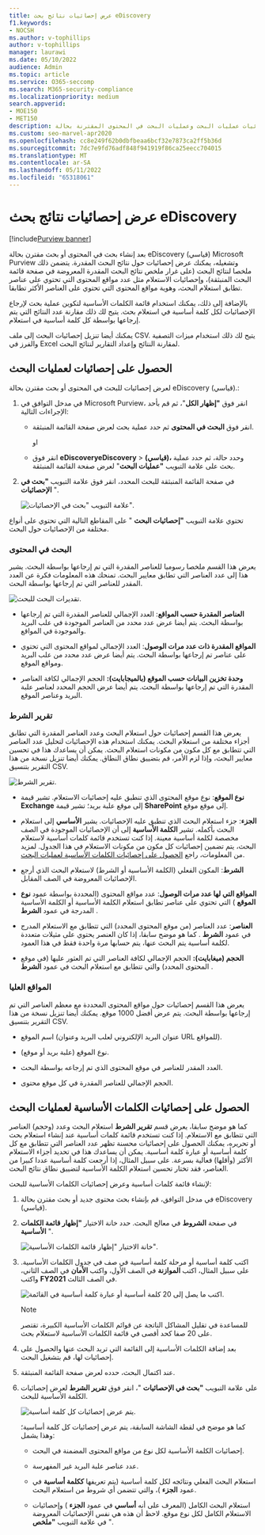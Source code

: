 ```yaml
---
title: عرض إحصائيات نتائج بحث eDiscovery
f1.keywords:
- NOCSH
ms.author: v-tophillips
author: v-tophillips
manager: laurawi
ms.date: 05/10/2022
audience: Admin
ms.topic: article
ms.service: O365-seccomp
ms.search: M365-security-compliance
ms.localizationpriority: medium
search.appverid:
- MOE150
- MET150
description: تعرف على كيفية استخدام ميزة إحصائيات البحث لعرض إحصائيات عمليات البحث وعمليات البحث في المحتوى المقترنة بحالة eDiscovery (قياسي) في مدخل التوافق في Microsoft Purview.
ms.custom: seo-marvel-apr2020
ms.openlocfilehash: cc8e249f62b0dbfbeaa6bcf32e7873ca2ff5b36d
ms.sourcegitcommit: 7dc7e9fd76adf848f941919f86ca25eecc704015
ms.translationtype: MT
ms.contentlocale: ar-SA
ms.lasthandoff: 05/11/2022
ms.locfileid: "65318061"
---
```

# <a name="view-statistics-for-ediscovery-search-results"></a>عرض إحصائيات نتائج بحث eDiscovery

[!include[Purview banner](../includes/purview-rebrand-banner.md)]

بعد إنشاء بحث في المحتوى أو بحث مقترن بحالة eDiscovery (قياسي) Microsoft Purview وتشغيله، يمكنك عرض إحصائيات حول نتائج البحث المقدرة. يتضمن ذلك ملخصا لنتائج البحث (على غرار ملخص نتائج البحث المقدرة المعروضة في صفحة قائمة البحث المنبثقة)، وإحصائيات الاستعلام مثل عدد مواقع المحتوى التي تحتوي على عناصر تطابق استعلام البحث، وهوية مواقع المحتوى التي تحتوي على العناصر الأكثر تطابقا.
  
بالإضافة إلى ذلك، يمكنك استخدام قائمة الكلمات الأساسية لتكوين عملية بحث لإرجاع الإحصائيات لكل كلمة أساسية في استعلام بحث. يتيح لك ذلك مقارنة عدد النتائج التي يتم إرجاعها بواسطة كل كلمة أساسية في استعلام.
  
يمكنك أيضا تنزيل إحصائيات البحث إلى ملف CSV. يتيح لك ذلك استخدام ميزات التصفية والفرز في Excel لمقارنة النتائج وإعداد التقارير لنتائج البحث.
  
## <a name="get-statistics-for-searches"></a>الحصول على إحصائيات لعمليات البحث

لعرض إحصائيات للبحث في المحتوى أو بحث مقترن بحالة eDiscovery (قياسي).:
  
1. في مدخل التوافق في Microsoft Purview، انقر فوق **"إظهار الكل**"، ثم قم بأحد الإجراءات التالية:

   - انقر فوق **البحث في المحتوى** ثم حدد عملية بحث لعرض صفحة القائمة المنبثقة.

     او

   - انقر فوق **eDiscoveryeDiscovery** >  **(قياسي)،** وحدد حالة، ثم حدد عملية بحث على علامة التبويب **"عمليات البحث**" لعرض صفحة القائمة المنبثقة.

2. في صفحة القائمة المنبثقة للبحث المحدد، انقر فوق علامة التبويب **"بحث في الإحصائيات** ".
  
   ![علامة التبويب "بحث في الإحصائيات".](../media/SearchStatistics1.png)

تحتوي علامة التبويب **"إحصائيات البحث** " على المقاطع التالية التي تحتوي على أنواع مختلفة من الإحصائيات حول البحث.

### <a name="search-content"></a>البحث في المحتوى

يعرض هذا القسم ملخصا رسوميا للعناصر المقدرة التي تم إرجاعها بواسطة البحث. يشير هذا إلى عدد العناصر التي تطابق معايير البحث. تمنحك هذه المعلومات فكرة عن العدد المقدر للعناصر التي تم إرجاعها بواسطة البحث.

![تقديرات البحث للبحث.](../media/SearchContentReport.png)

- **العناصر المقدرة حسب المواقع**: العدد الإجمالي للعناصر المقدرة التي تم إرجاعها بواسطة البحث. يتم أيضا عرض عدد محدد من العناصر الموجودة في علب البريد والموجودة في المواقع.

- **المواقع المقدرة ذات عدد مرات الوصول**: العدد الإجمالي لمواقع المحتوى التي تحتوي على عناصر تم إرجاعها بواسطة البحث. يتم أيضا عرض عدد محدد من علب البريد ومواقع الموقع.

- **وحدة تخزين البيانات حسب الموقع (بالميجابايت):** الحجم الإجمالي لكافة العناصر المقدرة التي تم إرجاعها بواسطة البحث. يتم أيضا عرض الحجم المحدد لعناصر علبة البريد وعناصر الموقع.

### <a name="condition-report"></a>تقرير الشرط

يعرض هذا القسم إحصائيات حول استعلام البحث وعدد العناصر المقدرة التي تطابق أجزاء مختلفة من استعلام البحث. يمكنك استخدام هذه الإحصائيات لتحليل عدد العناصر التي تتطابق مع كل مكون من مكونات استعلام البحث. يمكن أن يساعدك هذا في تحسين معايير البحث، وإذا لزم الأمر، قم بتضييق نطاق النطاق. يمكنك أيضا تنزيل نسخة من هذا التقرير بتنسيق CSV.

![تقرير الشرط.](../media/SearchContentReportNoKeywordList.png)

- **نوع الموقع**: نوع موقع المحتوى الذي تنطبق عليه إحصائيات الاستعلام. تشير قيمة **Exchange** إلى موقع علبة بريد؛ تشير قيمة **SharePoint** إلى موقع موقع.

- **الجزء**: جزء استعلام البحث الذي تنطبق عليه الإحصائيات. يشير **الأساسي** إلى استعلام البحث بأكمله. تشير **الكلمة الأساسية** إلى أن الإحصائيات الموجودة في الصف مخصصة لكلمة أساسية معينة. إذا كنت تستخدم قائمة كلمات أساسية لاستعلام البحث، يتم تضمين إحصائيات كل مكون من مكونات الاستعلام في هذا الجدول. لمزيد من المعلومات، راجع [الحصول على إحصائيات الكلمات الأساسية لعمليات البحث](#get-keyword-statistics-for-searches).

- **الشرط**: المكون الفعلي (الكلمة الأساسية أو الشرط) لاستعلام البحث الذي أرجع الإحصائيات المعروضة في الصف المقابل.

- **المواقع التي لها عدد مرات الوصول**: عدد مواقع المحتوى (المحددة بواسطة عمود **نوع الموقع** ) التي تحتوي على عناصر تطابق استعلام الكلمة الأساسية أو الكلمة الأساسية المدرجة في عمود **الشرط** .

- **العناصر**: عدد العناصر (من موقع المحتوى المحدد) التي تتطابق مع الاستعلام المدرج في عمود **الشرط** . كما هو موضح سابقا، إذا كان العنصر يحتوي على مثيلات متعددة لكلمة أساسية يتم البحث عنها، يتم حسابها مرة واحدة فقط في هذا العمود.

- **الحجم (ميغابايت):** الحجم الإجمالي لكافة العناصر التي تم العثور عليها (في موقع المحتوى المحدد) والتي تتطابق مع استعلام البحث في عمود **الشرط** .

### <a name="top-locations"></a>المواقع العليا

يعرض هذا القسم إحصائيات حول مواقع المحتوى المحددة مع معظم العناصر التي تم إرجاعها بواسطة البحث. يتم عرض أفضل 1000 موقع. يمكنك أيضا تنزيل نسخة من هذا التقرير بتنسيق CSV.

- اسم الموقع (عنوان البريد الإلكتروني لعلب البريد وعنوان URL للمواقع).

- نوع الموقع (علبة بريد أو موقع).

- العدد المقدر للعناصر في موقع المحتوى الذي تم إرجاعه بواسطة البحث.

- الحجم الإجمالي للعناصر المقدرة في كل موقع محتوى.

## <a name="get-keyword-statistics-for-searches"></a>الحصول على إحصائيات الكلمات الأساسية لعمليات البحث

كما هو موضح سابقا، يعرض قسم **تقرير الشرط** استعلام البحث وعدد (وحجم) العناصر التي تتطابق مع الاستعلام. إذا كنت تستخدم قائمة كلمات أساسية عند إنشاء استعلام بحث أو تحريره، يمكنك الحصول على إحصائيات محسنة تظهر عدد العناصر التي تتطابق مع كل كلمة أساسية أو عبارة كلمة أساسية. يمكن أن يساعدك هذا في تحديد أجزاء الاستعلام الأكثر (وأقلها) فعالية بسرعة. على سبيل المثال، إذا أرجعت كلمة أساسية عددا كبيرا من العناصر، فقد تختار تحسين استعلام الكلمة الأساسية لتضييق نطاق نتائج البحث.

لإنشاء قائمة كلمات أساسية وعرض إحصائيات الكلمات الأساسية للبحث:
  
1. في مدخل التوافق، قم بإنشاء بحث محتوى جديد أو بحث مقترن بحالة eDiscovery (قياسي).

2. في صفحة **الشروط** في معالج البحث. حدد خانة الاختيار **"إظهار قائمة الكلمات الأساسية** ".

   ![خانة الاختيار "إظهار قائمة الكلمات الأساسية".](../media/SearchKeywordsList1.png)

3. اكتب كلمة أساسية أو مرحلة كلمة أساسية في صف في جدول الكلمات الأساسية. على سبيل المثال، اكتب **الموازنة** في الصف الأول، واكتب **الأمان** في الصف الثاني، واكتب **FY2021** في الصف الثالث.

   ![اكتب ما يصل إلى 20 كلمة أساسية أو عبارة كلمة أساسية في القائمة.](../media/SearchKeywordsList2.png)

   > [!NOTE]
   > للمساعدة في تقليل المشاكل الناتجة عن قوائم الكلمات الأساسية الكبيرة، تقتصر على 20 صفا كحد أقصى في قائمة الكلمات الأساسية لاستعلام بحث.

4. بعد إضافة الكلمات الأساسية إلى القائمة التي تريد البحث عنها والحصول على إحصائيات لها، قم بتشغيل البحث.

5. عند اكتمال البحث، حدده لعرض صفحة القائمة المنبثقة.

6. على علامة التبويب **"بحث في الإحصائيات** "، انقر فوق **تقرير الشرط** لعرض إحصائيات الكلمة الأساسية للبحث.

    ![يتم عرض إحصائيات كل كلمة أساسية.](../media/SearchKeywordsList3.png)
  
    كما هو موضح في لقطة الشاشة السابقة، يتم عرض إحصائيات كل كلمة أساسية؛ وهذا يشمل:

    - إحصائيات الكلمة الأساسية لكل نوع من مواقع المحتوى المضمنة في البحث.

    - عدد عناصر علبة البريد غير المفهرسة.

    - استعلام البحث الفعلي ونتائجه لكل كلمة أساسية (يتم تعريفها **ككلمة أساسية** في عمود **الجزء** )، والتي تتضمن أي شروط من استعلام البحث.

    - استعلام البحث الكامل (المعرف على أنه **أساسي** في عمود **الجزء** ) وإحصائيات الاستعلام الكامل لكل نوع موقع. لاحظ أن هذه هي نفس الإحصائيات المعروضة في علامة التبويب **"ملخص** ".
